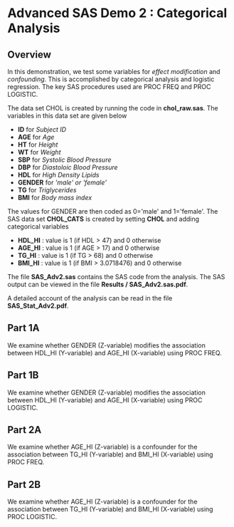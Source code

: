 Advanced SAS Demo 2 : Categorical Analysis
==========================================

## Overview

In this demonstration, we test some variables for *effect modification* and *confounding*. This is accomplished by categorical analysis and logistic regression. The key SAS procedures used are PROC FREQ and PROC LOGISTIC. 

The data set CHOL is created by running the code in **chol_raw.sas**. The variables in this data set are given below
 
* **ID** for *Subject ID*
* **AGE** for *Age*
* **HT** for *Height*
* **WT** for *Weight*
* **SBP** for *Systolic Blood Pressure*
* **DBP** for *Diastoloic Blood Pressure*
* **HDL** for *High Density Lipids*
* **GENDER** for *'male' or 'female'*
* **TG** for *Triglycerides*
* **BMI** for *Body mass index*

The values for GENDER are then coded as 0='male' and 1='female'. The SAS data set **CHOL\_CATS** is created by setting **CHOL** and adding categorical variables

* **HDL\_HI** : value is 1 (if HDL > 47) and 0 otherwise
* **AGE\_HI** : value is 1 (if AGE > 17) and 0 otherwise
* **TG\_HI** : value is 1 (if TG > 68) and 0 otherwise
* **BMI\_HI** : value is 1 (if BMI > 3.0718476) and 0 otherwise

The file **SAS_Adv2.sas** contains the SAS code from the analysis. The SAS output can be viewed in the file **Results / SAS_Adv2.sas.pdf**. 

A detailed account of the analysis can be read in the file **SAS_Stat_Adv2.pdf**.

## Part 1A

We examine whether GENDER (Z-variable) modifies the association between HDL\_HI (Y-variable) and AGE\_HI (X-variable) using PROC FREQ. 

## Part 1B

We examine whether GENDER (Z-variable) modifies the association between HDL\_HI (Y-variable) and AGE\_HI (X-variable) using PROC LOGISTIC. 

## Part 2A

We examine whether AGE\_HI (Z-variable) is a confounder for the association between TG\_HI (Y-variable) and BMI\_HI (X-variable) using PROC FREQ.

## Part 2B

We examine whether AGE\_HI (Z-variable) is a confounder for the association between TG\_HI (Y-variable) and BMI\_HI (X-variable) using PROC LOGISTIC. 